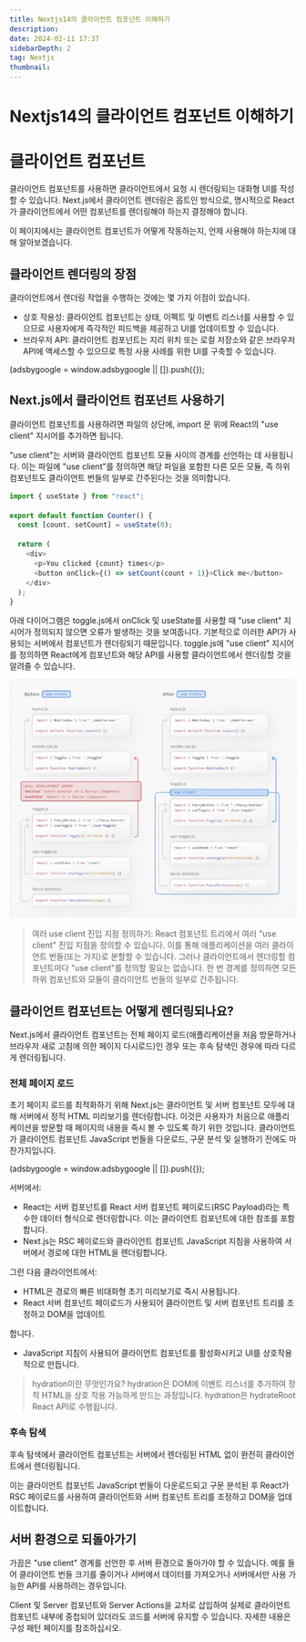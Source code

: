 ```yaml
---
title: Nextjs14의 클라이언트 컴포넌트 이해하기
description:
date: 2024-02-11 17:37
sidebarDepth: 2
tag: Nextjs
thumbnail:
---
```


# Nextjs14의 클라이언트 컴포넌트 이해하기

# 클라이언트 컴포넌트

클라이언트 컴포넌트를 사용하면 클라이언트에서 요청 시 렌더링되는 대화형 UI를 작성할 수 있습니다. Next.js에서 클라이언트 렌더링은 옵트인 방식으로, 명시적으로 React가 클라이언트에서 어떤 컴포넌트를 렌더링해야 하는지 결정해야 합니다.

이 페이지에서는 클라이언트 컴포넌트가 어떻게 작동하는지, 언제 사용해야 하는지에 대해 알아보겠습니다.

## 클라이언트 렌더링의 장점

클라이언트에서 렌더링 작업을 수행하는 것에는 몇 가지 이점이 있습니다.

- 상호 작용성: 클라이언트 컴포넌트는 상태, 이펙트 및 이벤트 리스너를 사용할 수 있으므로 사용자에게 즉각적인 피드백을 제공하고 UI를 업데이트할 수 있습니다.
- 브라우저 API: 클라이언트 컴포넌트는 지리 위치 또는 로컬 저장소와 같은 브라우저 API에 액세스할 수 있으므로 특정 사용 사례를 위한 UI를 구축할 수 있습니다.

<!-- ui-log 수평형 -->

<ins class="adsbygoogle"
     style="display:block"
     data-ad-client="ca-pub-4877378276818686"
     data-ad-slot="9743150776"
     data-ad-format="auto"
     data-full-width-responsive="true"></ins>
<component is="script">
(adsbygoogle = window.adsbygoogle || []).push({});
</component>

## Next.js에서 클라이언트 컴포넌트 사용하기

클라이언트 컴포넌트를 사용하려면 파일의 상단에, import 문 위에 React의 "use client" 지시어를 추가하면 됩니다.

"use client"는 서버와 클라이언트 컴포넌트 모듈 사이의 경계를 선언하는 데 사용됩니다. 이는 파일에 "use client"를 정의하면 해당 파일을 포함한 다른 모든 모듈, 즉 하위 컴포넌트도 클라이언트 번들의 일부로 간주된다는 것을 의미합니다.

```typescript
import { useState } from "react";

export default function Counter() {
  const [count, setCount] = useState(0);

  return (
    <div>
      <p>You clicked {count} times</p>
      <button onClick={() => setCount(count + 1)}>Click me</button>
    </div>
  );
}
```

아래 다이어그램은 toggle.js에서 onClick 및 useState를 사용할 때 "use client" 지시어가 정의되지 않으면 오류가 발생하는 것을 보여줍니다. 기본적으로 이러한 API가 사용되는 서버에서 컴포넌트가 렌더링되기 때문입니다. toggle.js에 "use client" 지시어를 정의하면 React에게 컴포넌트와 해당 API를 사용할 클라이언트에서 렌더링할 것을 알려줄 수 있습니다.

<img src="./img/Client-Components_0.png" />

> 여러 use client 진입 지점 정의하기:
> React 컴포넌트 트리에서 여러 "use client" 진입 지점을 정의할 수 있습니다. 이를 통해 애플리케이션을 여러 클라이언트 번들(또는 가지)로 분할할 수 있습니다. 그러나 클라이언트에서 렌더링할 컴포넌트마다 "use client"를 정의할 필요는 없습니다. 한 번 경계를 정의하면 모든 하위 컴포넌트와 모듈이 클라이언트 번들의 일부로 간주됩니다.

## 클라이언트 컴포넌트는 어떻게 렌더링되나요?

Next.js에서 클라이언트 컴포넌트는 전체 페이지 로드(애플리케이션을 처음 방문하거나 브라우저 새로 고침에 의한 페이지 다시로드)인 경우 또는 후속 탐색인 경우에 따라 다르게 렌더링됩니다.

### 전체 페이지 로드

초기 페이지 로드를 최적화하기 위해 Next.js는 클라이언트 및 서버 컴포넌트 모두에 대해 서버에서 정적 HTML 미리보기를 렌더링합니다. 이것은 사용자가 처음으로 애플리케이션을 방문할 때 페이지의 내용을 즉시 볼 수 있도록 하기 위한 것입니다. 클라이언트가 클라이언트 컴포넌트 JavaScript 번들을 다운로드, 구문 분석 및 실행하기 전에도 마찬가지입니다.

<!-- ui-log 수평형 -->

<ins class="adsbygoogle"
     style="display:block"
     data-ad-client="ca-pub-4877378276818686"
     data-ad-slot="9743150776"
     data-ad-format="auto"
     data-full-width-responsive="true"></ins>
<component is="script">
(adsbygoogle = window.adsbygoogle || []).push({});
</component>

서버에서:

- React는 서버 컴포넌트를 React 서버 컴포넌트 페이로드(RSC Payload)라는 특수한 데이터 형식으로 렌더링합니다. 이는 클라이언트 컴포넌트에 대한 참조를 포함합니다.
- Next.js는 RSC 페이로드와 클라이언트 컴포넌트 JavaScript 지침을 사용하여 서버에서 경로에 대한 HTML을 렌더링합니다.

그런 다음 클라이언트에서:

- HTML은 경로의 빠른 비대화형 초기 미리보기로 즉시 사용됩니다.
- React 서버 컴포넌트 페이로드가 사용되어 클라이언트 및 서버 컴포넌트 트리를 조정하고 DOM을 업데이트

합니다.

- JavaScript 지침이 사용되어 클라이언트 컴포넌트를 활성화시키고 UI를 상호작용적으로 만듭니다.

> hydration이란 무엇인가요?
> hydration은 DOM에 이벤트 리스너를 추가하여 정적 HTML을 상호 작용 가능하게 만드는 과정입니다. hydration은 hydrateRoot React API로 수행됩니다.

### 후속 탐색

후속 탐색에서 클라이언트 컴포넌트는 서버에서 렌더링된 HTML 없이 완전히 클라이언트에서 렌더링됩니다.

이는 클라이언트 컴포넌트 JavaScript 번들이 다운로드되고 구문 분석된 후 React가 RSC 페이로드를 사용하여 클라이언트와 서버 컴포넌트 트리를 조정하고 DOM을 업데이트합니다.

## 서버 환경으로 되돌아가기

가끔은 "use client" 경계를 선언한 후 서버 환경으로 돌아가야 할 수 있습니다. 예를 들어 클라이언트 번들 크기를 줄이거나 서버에서 데이터를 가져오거나 서버에서만 사용 가능한 API를 사용하려는 경우입니다.

Client 및 Server 컴포넌트와 Server Actions을 교차로 삽입하여 실제로 클라이언트 컴포넌트 내부에 중첩되어 있더라도 코드를 서버에 유지할 수 있습니다. 자세한 내용은 구성 패턴 페이지를 참조하십시오.
